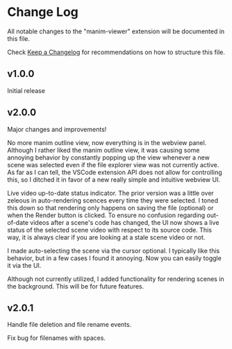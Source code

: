 # Change Log

All notable changes to the "manim-viewer" extension will be documented in this file.

Check [Keep a Changelog](http://keepachangelog.com/) for recommendations on how to structure this file.

## v1.0.0
Initial release

## v2.0.0
Major changes and improvements!

No more manim outline view, now everything is in the webview panel. Although I rather liked the manim outline view, it was causing some annoying behavior by constantly popping up the view whenever a new scene was selected even if the file explorer view was not currently active. As far as I can tell, the VSCode extension API does not allow for controlling this, so I ditched it in favor of a new really simple and intuitive webview UI.

Live video up-to-date status indicator. The prior version was a little over zeleous in auto-rendering scences every time they were selected. I toned this down so that rendering only happens on saving the file (optional) or when the Render button is clicked. To ensure no confusion regarding out-of-date videos after a scene's code has changed, the UI now shows a live status of the selected scene video with respect to its source code. This way, it is always clear if you are looking at a stale scene video or not.

I made auto-selecting the scene via the cursor optional. I typically like this behavior, but in a few cases I found it annoying. Now you can easily toggle it via the UI.

Although not currently utilized, I added functionality for rendering scenes in the background. This will be for future features.

## v2.0.1
Handle file deletion and file rename events.

Fix bug for filenames with spaces.
